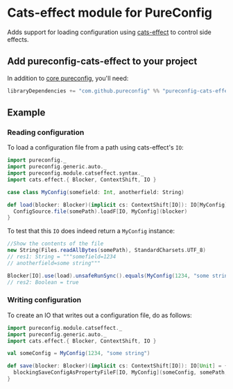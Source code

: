 # Cats-effect module for PureConfig

Adds support for loading configuration using [cats-effect](https://github.com/typelevel/cats-effect) to control side effects.

## Add pureconfig-cats-effect to your project

In addition to [core pureconfig](https://github.com/pureconfig/pureconfig), you'll need:

```scala
libraryDependencies += "com.github.pureconfig" %% "pureconfig-cats-effect" % "0.14.1"
```

## Example

### Reading configuration

To load a configuration file from a path using cats-effect's `IO`:


```scala
import pureconfig._
import pureconfig.generic.auto._
import pureconfig.module.catseffect.syntax._
import cats.effect.{ Blocker, ContextShift, IO }

case class MyConfig(somefield: Int, anotherfield: String)

def load(blocker: Blocker)(implicit cs: ContextShift[IO]): IO[MyConfig] = {
  ConfigSource.file(somePath).loadF[IO, MyConfig](blocker)
}
```

To test that this `IO` does indeed return a `MyConfig` instance:


```scala
//Show the contents of the file
new String(Files.readAllBytes(somePath), StandardCharsets.UTF_8)
// res1: String = """somefield=1234
// anotherfield=some string"""

Blocker[IO].use(load).unsafeRunSync().equals(MyConfig(1234, "some string"))
// res2: Boolean = true
```

### Writing configuration

To create an IO that writes out a configuration file, do as follows:


```scala
import pureconfig.module.catseffect._
import pureconfig.generic.auto._
import cats.effect.{ Blocker, ContextShift, IO }

val someConfig = MyConfig(1234, "some string")

def save(blocker: Blocker)(implicit cs: ContextShift[IO]): IO[Unit] = {
  blockingSaveConfigAsPropertyFileF[IO, MyConfig](someConfig, somePath, blocker)
}
```
